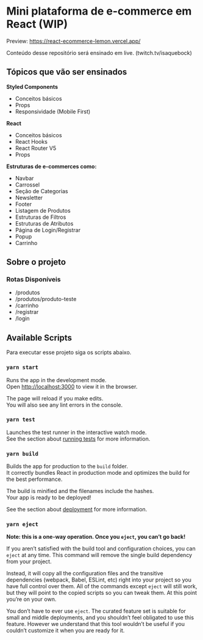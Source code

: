 # Mini plataforma de e-commerce em React (WIP)
Preview: https://react-ecommerce-lemon.vercel.app/

Conteúdo desse repositório será ensinado em live. (twitch.tv/isaquebock)

## Tópicos que vão ser ensinados

**Styled Components**
- Conceitos básicos
- Props
- Responsividade (Mobile First)

**React**
- Conceitos básicos
- React Hooks
- React Router V5
- Props

**Estruturas de e-commerces como:** 
- Navbar
- Carrossel
- Seção de Categorias
- Newsletter
- Footer
- Listagem de Produtos
- Estruturas de Filtros
- Estruturas de Atributos
- Página de Login/Registrar
- Popup
- Carrinho

## Sobre o projeto

### Rotas Disponíveis
- /produtos
- /produtos/produto-teste
- /carrinho
- /registrar
- /login

## Available Scripts

Para executar esse projeto siga os scripts abaixo.

### `yarn start`

Runs the app in the development mode.\
Open [http://localhost:3000](http://localhost:3000) to view it in the browser.

The page will reload if you make edits.\
You will also see any lint errors in the console.

### `yarn test`

Launches the test runner in the interactive watch mode.\
See the section about [running tests](https://facebook.github.io/create-react-app/docs/running-tests) for more information.

### `yarn build`

Builds the app for production to the `build` folder.\
It correctly bundles React in production mode and optimizes the build for the best performance.

The build is minified and the filenames include the hashes.\
Your app is ready to be deployed!

See the section about [deployment](https://facebook.github.io/create-react-app/docs/deployment) for more information.

### `yarn eject`

**Note: this is a one-way operation. Once you `eject`, you can’t go back!**

If you aren’t satisfied with the build tool and configuration choices, you can `eject` at any time. This command will remove the single build dependency from your project.

Instead, it will copy all the configuration files and the transitive dependencies (webpack, Babel, ESLint, etc) right into your project so you have full control over them. All of the commands except `eject` will still work, but they will point to the copied scripts so you can tweak them. At this point you’re on your own.

You don’t have to ever use `eject`. The curated feature set is suitable for small and middle deployments, and you shouldn’t feel obligated to use this feature. However we understand that this tool wouldn’t be useful if you couldn’t customize it when you are ready for it.
